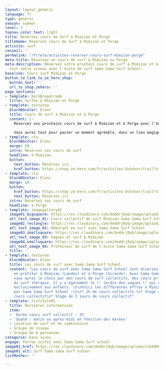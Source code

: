 ```yaml
---
layout: layout_generic
language: fr
type: generic
season: summer
level: 2
topnav_color_text: light
title: Réservez cours de Surf à Mimizan et Porge
titleHome: Réservez cours de Surf à Mimizan et Porge
activite: surf
conseil: ''
permalink: "/fr/ete/activites-reserver-cours-surf-mimizan-porge"
meta-title: Réservez un cours de surf à Mimizan ou Porge
meta-description: Réservez votre prochain cours de surf à Mimizan et à Porge quelque
  soit votre niveau avec l'école de surf Sama Sama Surf School.
baseline: Cours surf Mimizan et Porge
button_to_link_to_ze_hero_shop:
  button_text: ''
  url_to_shop_zehero: ''
page_sections:
- template: heroBreadcrumb
  title: Surfez à Mimizan et Porge
- template: textarea
  blockBGcolor: blanc
  title: Cours de surf à Mimizan et à Porge
  content: |-
    Réservez vos prochains cours de surf à Mimizan et à Porge avec l’école de surf [**Sama Sama Surf School**](https://www.ze-hero.com/fr/ete/partenaires/sama-sama-surf-school). Une école de surf passionné qui vous transmettra leur savoir, leurs compétences ainsi que leurs bonnes humeurs. Profitez d’apprendre le surf dans une ambiance conviviale. Vous partirez surfer dans des spots adaptés à vous, avec un choix de matériel adapté à vous et aux conditions. Les différents cours collectifs sont par groupes de niveaux. Les moniteurs vous apporteront également un coaching adapté afin de vous faire évoluer dans une ambiance décontractée.

    Vous aurez tout pour passer un moment agréable, dans un lieu magique, au sein d'une école de surf professionnelle qui vous apportera les meilleurs conseils, pour un moment de partage et de plaisir.
- template: cta
  blockBGcolor: blanc
  marge: 20
  intro: Réservez vos cours de surf
  headline: à Mimizan
  button:
    text_button: Réservez ici
    href_button: https://shop.ze-hero.com/fr/activites-Outdoor/trail?station=Mimizan&calessonstype=all&catypegenderlistsummer=all&calessonsactivitytype=Surf&start-date=
- template: cta
  blockBGcolor: blanc
  marge: 20
  button:
    href_button: https://shop.ze-hero.com/fr/activites-Outdoor/trail?station=Porge&calessonstype=all&catypegenderlistsummer=all&calessonsactivitytype=Surf&start-date=
    text_button: Réservez ici
  intro: Réservez vos cours de surf
  headline: à Porge
- template: imagegallery02
  image01_bigsquare: https://res.cloudinary.com/deddrj0yb/image/upload/v1649066110/website/Sama%20Sama/216173831_123343679958569_6340812869216994865_n.jpg
  atl_text_image_01: Cours collectif de surf Mimizan Sama Sama Surf School
  image02_rectangle: https://res.cloudinary.com/deddrj0yb/image/upload/v1651477288/website/Sama%20Sama/cours-de-surf-therapie.jpg
  atl_text_image_02: Débutant en surf avec Sama Sama Surf School
  image03_smallsquare: https://res.cloudinary.com/deddrj0yb/image/upload/v1649066104/website/Sama%20Sama/234678700_130484902577780_3671224569988669569_n.jpg
  atl_text_image_03: Vagues et surf à Mimizan
  image04_smallsquare: https://res.cloudinary.com/deddrj0yb/image/upload/v1649075351/website/Sama%20Sama/189675446_100441918915412_3648361918451523166_n.jpg
  atl_text_image_04: Professeur de surf de l'école Sama Sama Surf School
  title: ''
- template: textarea
  blockBGcolor: blanc
  title: Les cours de surf avec Sama Sama Surf School
  content: "Les cours de surf avec Sama Sama Surf School sont diverses et vous pourrez
    en profiter à Mimizan (Landes) et à Porge (Gironde). Avec Sama Sama Surf School
    vous aurez le choix par des cours de surf collectifs, des cours privé ainsi que
    du surf thérapie. Il y a également le \" Jardin des vagues \" qui est destiné
    exclusivement aux enfants. \n\nVoici les différentes offres à Mimizan et à Porge
    par Sama Sama Surf School :\n\n* 2h de cours collectifs \n* Stage de 2 jours de
    cours collectif\n* Stage de 3 jours de cours collectif"
- template: liststyle01
  title: Dernières informations
  item:
  - 'Durée cours surf collectif : 2h'
  - 'Quand : matin ou après-midi en fonction des marées'
  - Location de surf et de combinaison
  - Groupe de niveau
  - Groupe de 8 personnes
categorie: Eaux vives
engage: Partez surfez avec Sama Sama Surf school
image01_href: https://res.cloudinary.com/deddrj0yb/image/upload/v1649066110/website/Sama%20Sama/216173831_123343679958569_6340812869216994865_n.jpg
image01_alt: Surf Sama Sama Surf school
listMother: ''

---
```

